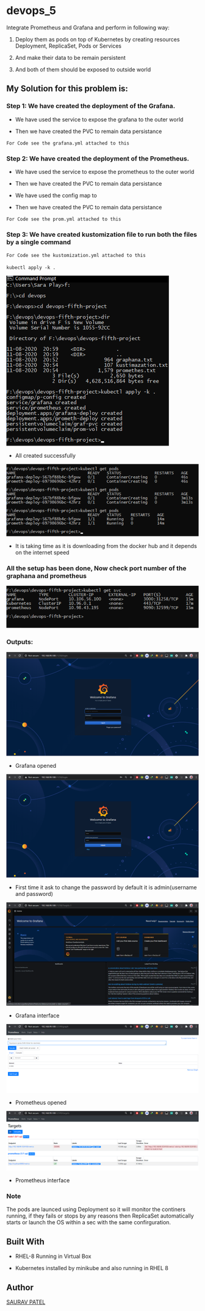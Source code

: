 # devops_5
Integrate Prometheus and Grafana and perform in following way:

1.  Deploy them as pods on top of Kubernetes by creating resources Deployment, ReplicaSet, Pods or Services

2.  And make their data to be remain persistent 

3.  And both of them should be exposed to outside world

## My Solution for this problem is:
 
### Step 1: We have created the deployment of the Grafana.

* We have used the service to expose the grafana to the outer world

* Then we have created the PVC to remain data persistance

```
For Code see the grafana.yml attached to this
```

### Step 2: We have created the deployment of the Prometheus.

* We have used the service to expose the prometheus to the outer world

* Then we have created the PVC to remain data persistance

* We have used the config map to 

* Then we have created the PVC to remain data persistance

```
For Code see the prom.yml attached to this
```

### Step 3: We have created kustomization file to run both the files by a single command

```
For Code see the kustomization.yml attached to this

kubectl apply -k .
```
![](images/1.png)

* All created successfully

![](images/2.png)

* It is taking time as it is downloading from the docker hub and it depends on the internet speed

### All the setup has been done, Now check port number of the graphana and prometheus 

![](images/3.png)

### Outputs:

![](images/4.png)

* Grafana opened

![](images/5.png)

* First time it ask to change the password by default it is admin(username and password)

![](images/6.png)

* Grafana interface

![](images/7.png)

* Prometheus opened

![](images/8.png)

* Prometheus interface

### Note

The pods are launced using Deployment so it will monitor the continers running, if they fails or stops by any reasons then ReplicaSet automatically starts or launch the OS within a sec with the same confirguration.

## Built With

* RHEL-8 Running in Virtual Box

* Kubernetes installed by minikube and also running in RHEL 8

## Author

[SAURAV PATEL](https://www.linkedin.com/in/saurav-patel-148539151/)
